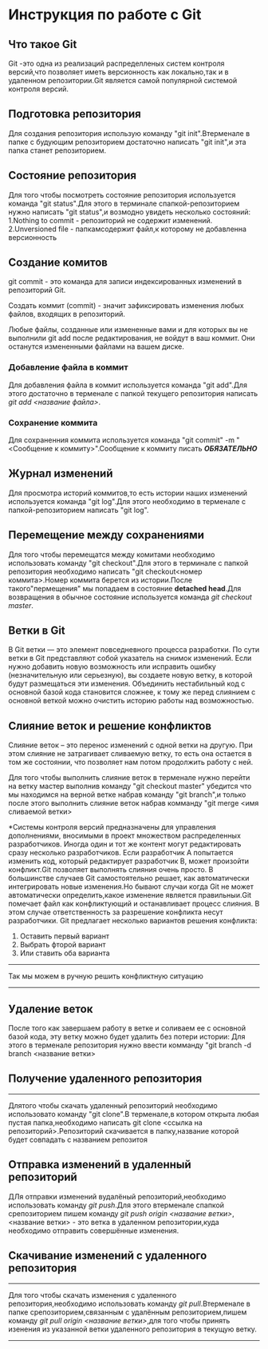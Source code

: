 # Инструкция по работе с Git

## Что такое Git

Git -это одна из реализаций распределленых систем контроля версий,что позволяет иметь версионность как локально,так и в удаленном репозитории.Git является самой популярной системой контроля версий.

## Подготовка репозитория

Для создания репозитория использую команду "git init".Втерменале в папке с будующим репозиторием достаточно написать "git init",и эта папка станет репозиторием.

## Состояние репозитория 

Для того чтобы посмотреть состояние репозитория используется команда "git status".Для этого в терминале спапкой-репозиторием нужно написать "git status",и возмодно увидеть несколько состояний:
 1.Nothing to commit - репозиторий не содержит изменений.
 2.Unversioned file - папкамсодержит файл,к которому не добавленна версионность

## Создание комитов

git commit - это команда для записи индексированных изменений в репозиторий Git.

Создать коммит (commit) - значит зафиксировать изменения любых файлов, входящих в репозиторий.

Любые файлы, созданные или измененные вами и для которых вы не выполнили git add после редактирования, не войдут в ваш коммит. Они останутся измененными файлами на вашем диске.


### Добавление файла в коммит
Для добавления файла в коммит используется команда "git add".Для этого достаточно в терменале с папкой текущего репозитория написать *git add <название файла>*.

### Сохранение коммита
Для сохраненния коммита используется команда "git commit" -m "<Сообщение к коммиту>".Сообщение к коммиту писать ***ОБЯЗАТЕЛЬНО***

## Журнал изменений

Для просмотра историй коммитов,то есть истории наших изменений используется команда "git log".Для этого необходимо в терменале с папкой-репозиторием написать "git log".

## Перемещение между сохранениями

Для того чтобы перемещатся между комитами необходимо использовать команду "git checkout".Для этого в терминале с папкой репозитория необходимо написать "git checkout<номер коммита>.Номер коммита берется из истории.После такого"пермещения" мы попадаем в состояние **detached head**.Для возвращения в обычное состояние используется команда *git checkout master*.


## Ветки в Git

В Git ветки — это элемент повседневного процесса разработки. По сути ветки в Git представляют собой указатель на снимок изменений. Если нужно добавить новую возможность или исправить ошибку (незначительную или серьезную), вы создаете новую ветку, в которой будут размещаться эти изменения. Объединить нестабильный код с основной базой кода становится сложнее, к тому же перед слиянием с основной веткой можно очистить историю работы над возможностью.

## Слияние веток и решение конфликтов

Слияние веток – это перенос изменений с одной ветки на другую. При этом слияние не затрагивает сливаемую ветку, то есть она остается в том же состоянии, что позволяет нам потом продолжить работу с ней.

Для того чтобы выполнить слияние веток в терменале нужно перейти на ветку мастер выполнив команду "git checkout master" убедится что мы находимся на верной ветке набрав команду "git branch",и только после этого выполнить слияние веток набрав комманду "git merge <имя сливаемой ветки>

*Системы контроля версий предназначены для управления дополнениями, вносимыми в проект множеством распределенных разработчиков. Иногда один и тот же контент могут редактировать сразу несколько разработчиков. Если разработчик A попытается изменить код, который редактирует разработчик B, может произойти конфликт.Git позволяет выполнять слияния очень просто. В большинстве случаев Git самостоятельно решает, как автоматически интегрировать новые изменения.Но бывают случаи когда Git не может автоматически определить,какое изменение является правильныи.Git помечает файл как конфликтующий и останавливает процесс слияния. В этом случае ответственность за разрешение конфликта несут разработчики.
Git предлагает несколько вариантов решения конфликта:

1. Оставить первый вариант
2. Выбрать фторой вариант
3. Или ставить оба варианта

---------------------------------------------------

 Так мы можем в ручную решить конфликтную ситуацию

 --------------------------------------------------

## Удаление веток

После того как  завершаем работу в ветке и соливаем ее с основной базой кода, эту ветку можно будет удалить без потери истории:
Для этого в терменале репозитория нужно ввести комманду "git branch -d branch <название ветки>

## Получение удаленного репозитория 

-----------------------------------------

Длятого чтобы скачать удаленный репозиторий необходимо использовато команду "git clone".В терменале,в котором открыта любая пустая папка,необходимо написать git clone <ссылка на репозиторий>.Репозиторий скачивается в папку,название которой будет совпадать с названием репозитоя 

## Отправка изменений в удаленный репозиторий

ДЛя отправки изменений вудалёный репозиторий,необходимо использовать команду *git push*.Для этого втерменале спапкой срепозиторием пишем команду *git push origin <название ветки>*,<название ветки> - это ветка в удаленном репозитории,куда необходимо отправить совершённые изменения.

## Скачивание изменений с удаленного репозитория

----------------------------------------

Для того чтобы скачать изменения с удаленного репозитория,необходимо использовать команду *git pull*.Втерменале в папке срепозиторием,связанным с удалённым репозиторием,пишем команду *git pull origin <название ветки>*,для того чтобы принять изенения из указанной ветки удаленного репозитория в текущую ветку.

------------------------------------------
